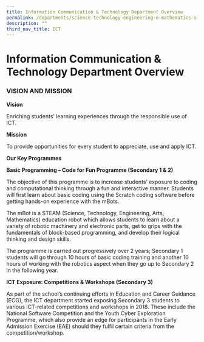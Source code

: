 ```yaml
---
title: Information Communication & Technology Department Overview
permalink: /departments/science-technology-engineering-n-mathematics-s-t-e-m/ict/ict-department-overview
description: ""
third_nav_title: ICT
---
```

# Information Communication & Technology Department Overview

### VISION AND MISSION 

**Vision** 

Enriching students’ learning experiences through the responsible use of ICT.

**Mission** 

To provide opportunities for every student to appreciate, use and apply ICT.

**Our Key Programmes**

**Basic Programming – Code for Fun Programme (Secondary 1 & 2)**

The objective of this programme is to increase students’ exposure to coding and computational thinking through a fun and interactive manner. Students will first learn about basic coding using the Scratch coding software before getting hands-on experience with the mBots.

The mBot is a STEAM (Science, Technology, Engineering, Arts, Mathematics) education robot which allows students to learn about a variety of robotic machinery and electronic parts, get to grips with the fundamentals of block-based programming, and develop their logical thinking and design skills.

The programme is carried out progressively over 2 years; Secondary 1 students will go through 10 hours of basic coding training and another 10 hours of working with the robotics aspect when they go up to Secondary 2 in the following year.
 
**ICT Exposure: Competitions & Workshops (Secondary 3)**

As part of the school’s continuing efforts in Education and Career Guidance (ECG), the ICT department started exposing Secondary 3 students to various ICT-related competitions and workshops in 2018.
These include the National Software Competition and the Youth Cyber Exploration Programme, which also provide an edge for participants in the Early Admission Exercise (EAE) should they fulfil certain criteria from the competition/workshop.
